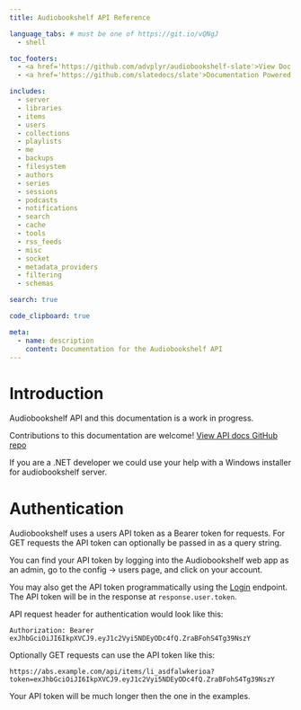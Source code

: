 ```yaml
---
title: Audiobookshelf API Reference

language_tabs: # must be one of https://git.io/vQNgJ
  - shell

toc_footers:
  - <a href='https://github.com/advplyr/audiobookshelf-slate'>View Doc Source</a>
  - <a href='https://github.com/slatedocs/slate'>Documentation Powered by Slate</a>

includes:
  - server
  - libraries
  - items
  - users
  - collections
  - playlists
  - me
  - backups
  - filesystem
  - authors
  - series
  - sessions
  - podcasts
  - notifications
  - search
  - cache
  - tools
  - rss_feeds
  - misc
  - socket
  - metadata_providers
  - filtering
  - schemas

search: true

code_clipboard: true

meta:
  - name: description
    content: Documentation for the Audiobookshelf API
---
```


# Introduction

Audiobookshelf API and this documentation is a work in progress.

Contributions to this documentation are welcome! [View API docs GitHub repo](https://github.com/advplyr/audiobookshelf-slate)

If you are a .NET developer we could use your help with a Windows installer for audiobookshelf server.

# Authentication

Audiobookshelf uses a users API token as a Bearer token for requests. For GET requests the API token can optionally be passed in as a query string.

You can find your API token by logging into the Audiobookshelf web app as an admin, go to the config → users page, and click on your account.

You may also get the API token programmatically using the [Login](#login) endpoint. The API token will be in the response at `response.user.token`.

API request header for authentication would look like this:

`Authorization: Bearer exJhbGciOiJI6IkpXVCJ9.eyJ1c2Vyi5NDEyODc4fQ.ZraBFohS4Tg39NszY`

Optionally GET requests can use the API token like this:

`https://abs.example.com/api/items/li_asdfalwkerioa?token=exJhbGciOiJI6IkpXVCJ9.eyJ1c2Vyi5NDEyODc4fQ.ZraBFohS4Tg39NszY`

<aside class="notice">
Your API token will be much longer then the one in the examples.
</aside>

